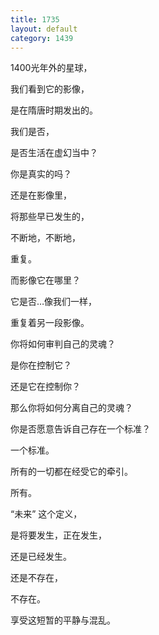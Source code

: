 ```yaml
---
title: 1735
layout: default
category: 1439
---
```


1400光年外的星球，

我们看到它的影像，

是在隋唐时期发出的。

我们是否，

是否生活在虚幻当中？

你是真实的吗？

还是在影像里，

将那些早已发生的，

不断地，不断地，

重复。

而影像它在哪里？

它是否…像我们一样，

重复着另一段影像。

你将如何审判自己的灵魂？

是你在控制它？

还是它在控制你？

那么你将如何分离自己的灵魂？

你是否愿意告诉自己存在一个标准？

一个标准。

所有的一切都在经受它的牵引。

所有。

“未来” 这个定义，

是将要发生，正在发生，

还是已经发生。

还是不存在，

不存在。

享受这短暂的平静与混乱。
